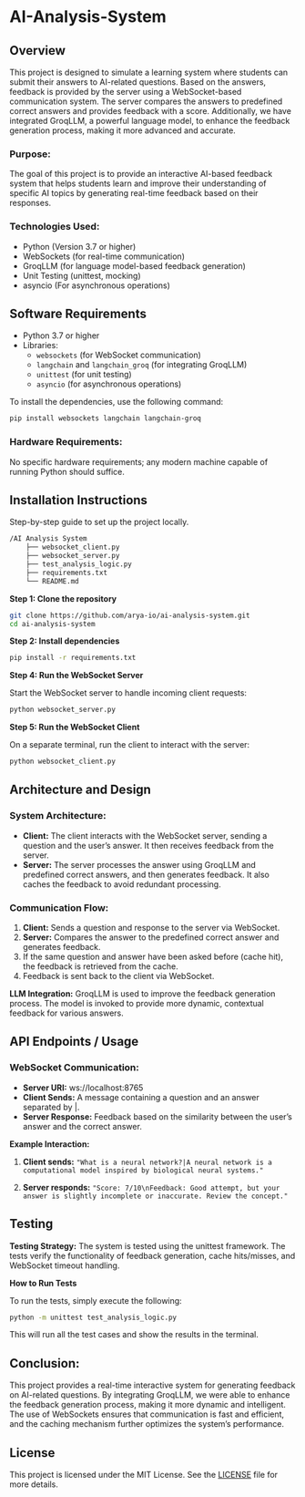 # AI-Analysis-System

## Overview
This project is designed to simulate a learning system where students can submit their answers to AI-related questions. Based on the answers, feedback is provided by the server using a WebSocket-based communication system. The server compares the answers to predefined correct answers and provides feedback with a score. Additionally, we have integrated GroqLLM, a powerful language model, to enhance the feedback generation process, making it more advanced and accurate.

### Purpose:
The goal of this project is to provide an interactive AI-based feedback system that helps students learn and improve their understanding of specific AI topics by generating real-time feedback based on their responses.

### Technologies Used:

- Python (Version 3.7 or higher)
- WebSockets (for real-time communication)
- GroqLLM (for language model-based feedback generation)
- Unit Testing (unittest, mocking)
- asyncio (For asynchronous operations)

## Software Requirements
- Python 3.7 or higher
- Libraries:
  - `websockets` (for WebSocket communication)
  - `langchain` and `langchain_groq` (for integrating GroqLLM)
  - `unittest` (for unit testing)
  - `asyncio` (for asynchronous operations)

To install the dependencies, use the following command:
```bash
pip install websockets langchain langchain-groq
```

### Hardware Requirements:
No specific hardware requirements; any modern machine capable of running Python should suffice.

## Installation Instructions
Step-by-step guide to set up the project locally.

```bash
/AI Analysis System
    ├── websocket_client.py
    ├── websocket_server.py
    ├── test_analysis_logic.py
    ├── requirements.txt
    └── README.md
```
    
**Step 1: Clone the repository**
```bash
git clone https://github.com/arya-io/ai-analysis-system.git
cd ai-analysis-system
```

**Step 2: Install dependencies**
```bash
pip install -r requirements.txt
```

**Step 4: Run the WebSocket Server**

Start the WebSocket server to handle incoming client requests:

```bash
python websocket_server.py
```

**Step 5: Run the WebSocket Client**

On a separate terminal, run the client to interact with the server:

```bash
python websocket_client.py
```

## Architecture and Design

### System Architecture:

- **Client:** The client interacts with the WebSocket server, sending a question and the user’s answer. It then receives feedback from the server.
- **Server:** The server processes the answer using GroqLLM and predefined correct answers, and then generates feedback. It also caches the feedback to avoid redundant processing.

### Communication Flow:

1. **Client:** Sends a question and response to the server via WebSocket.
2. **Server:** Compares the answer to the predefined correct answer and generates feedback.
3. If the same question and answer have been asked before (cache hit), the feedback is retrieved from the cache.
4. Feedback is sent back to the client via WebSocket.

**LLM Integration:** GroqLLM is used to improve the feedback generation process. The model is invoked to provide more dynamic, contextual feedback for various answers.

## API Endpoints / Usage

### WebSocket Communication:

- **Server URI:** ws://localhost:8765
- **Client Sends:** A message containing a question and an answer separated by |.
- **Server Response:** Feedback based on the similarity between the user’s answer and the correct answer.

**Example Interaction:**

1. **Client sends:**
`"What is a neural network?|A neural network is a computational model inspired by biological neural systems."`

2. **Server responds:**
`"Score: 7/10\nFeedback: Good attempt, but your answer is slightly incomplete or inaccurate. Review the concept."`

## Testing

**Testing Strategy:** The system is tested using the unittest framework. The tests verify the functionality of feedback generation, cache hits/misses, and WebSocket timeout handling.

**How to Run Tests**

To run the tests, simply execute the following:

```bash
python -m unittest test_analysis_logic.py
```
This will run all the test cases and show the results in the terminal.

## Conclusion:
This project provides a real-time interactive system for generating feedback on AI-related questions. By integrating GroqLLM, we were able to enhance the feedback generation process, making it more dynamic and intelligent. The use of WebSockets ensures that communication is fast and efficient, and the caching mechanism further optimizes the system’s performance.

## License
This project is licensed under the MIT License. See the [LICENSE](LICENSE) file for more details.
